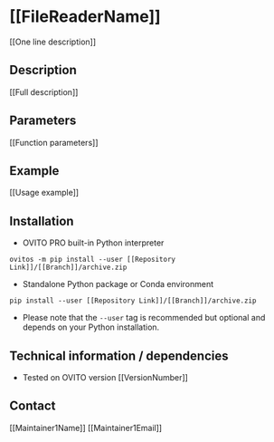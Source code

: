 # [[FileReaderName]]
[[One line description]]

## Description
[[Full description]]

## Parameters 
[[Function parameters]]

## Example
[[Usage example]]

## Installation
- OVITO PRO built-in Python interpreter
```
ovitos -m pip install --user [[Repository Link]]/[[Branch]]/archive.zip
``` 
- Standalone Python package or Conda environment
```
pip install --user [[Repository Link]]/[[Branch]]/archive.zip
```
- Please note that the `--user` tag is recommended but optional and depends on your Python installation.

## Technical information / dependencies
- Tested on OVITO version [[VersionNumber]]

## Contact
[[Maintainer1Name]] [[Maintainer1Email]]
